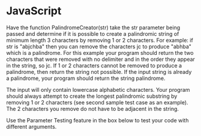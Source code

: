 # JavaScript

Have the function PalindromeCreator(str) take the str parameter being passed and determine if it is possible to create 
a palindromic string of minimum length 3 characters by removing 1 or 2 characters. For example: if str is "abjchba" 
then you can remove the characters jc to produce "abhba" which is a palindrome. For this example your program should 
return the two characters that were removed with no delimiter and in the order they appear in the string, so jc. 
If 1 or 2 characters cannot be removed to produce a palindrome, then return the string not possible. 
If the input string is already a palindrome, your program should return the string palindrome. 

The input will only contain lowercase alphabetic characters. Your program should always attempt to create the 
longest palindromic substring by removing 1 or 2 characters (see second sample test case as an example). 
The 2 characters you remove do not have to be adjacent in the string. 

Use the Parameter Testing feature in the box below to test your code with different arguments.
